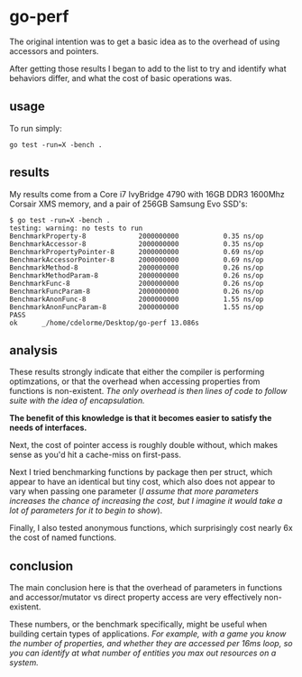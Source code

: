 
# go-perf

The original intention was to get a basic idea as to the overhead of using accessors and pointers.

After getting those results I began to add to the list to try and identify what behaviors differ, and what the cost of basic operations was.


## usage

To run simply:

	go test -run=X -bench .


## results

My results come from a Core i7 IvyBridge 4790 with 16GB DDR3 1600Mhz Corsair XMS memory, and a pair of 256GB Samsung Evo SSD's:

	$ go test -run=X -bench .
	testing: warning: no tests to run
	BenchmarkProperty-8          	2000000000	         0.35 ns/op
	BenchmarkAccessor-8          	2000000000	         0.35 ns/op
	BenchmarkPropertyPointer-8   	2000000000	         0.69 ns/op
	BenchmarkAccessorPointer-8   	2000000000	         0.69 ns/op
	BenchmarkMethod-8            	2000000000	         0.26 ns/op
	BenchmarkMethodParam-8       	2000000000	         0.26 ns/op
	BenchmarkFunc-8              	2000000000	         0.26 ns/op
	BenchmarkFuncParam-8         	2000000000	         0.26 ns/op
	BenchmarkAnonFunc-8          	2000000000	         1.55 ns/op
	BenchmarkAnonFuncParam-8     	2000000000	         1.55 ns/op
	PASS
	ok  	_/home/cdelorme/Desktop/go-perf	13.086s


## analysis

These results strongly indicate that either the compiler is performing optimzations, or that the overhead when accessing properties from functions is non-existent.  _The only overhead is then lines of code to follow suite with the idea of encapsulation._

**The benefit of this knowledge is that it becomes easier to satisfy the needs of interfaces.**

Next, the cost of pointer access is roughly double without, which makes sense as you'd hit a cache-miss on first-pass.

Next I tried benchmarking functions by package then per struct, which appear to have an identical but tiny cost, which also does not appear to vary when passing one parameter (_I assume that more parameters increases the chance of increasing the cost, but I imagine it would take a lot of parameters for it to begin to show_).

Finally, I also tested anonymous functions, which surprisingly cost nearly 6x the cost of named functions.


## conclusion

The main conclusion here is that the overhead of parameters in functions and accessor/mutator vs direct property access are very effectively non-existent.

These numbers, or the benchmark specifically, might be useful when building certain types of applications.  _For example, with a game you know the number of properties, and whether they are accessed per 16ms loop, so you can identify at what number of entities you max out resources on a system._
